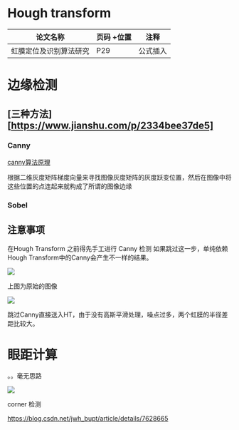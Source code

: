 # Hough  transform

|论文名称|页码 +位置|注释|
|-|-|-|
|虹膜定位及识别算法研究|P29|公式插入|



# 边缘检测

## [三种方法][https://www.jianshu.com/p/2334bee37de5]

### Canny
[canny算法原理](https://blog.csdn.net/jialeheyeshu/article/details/49129741)

根据二维灰度矩阵梯度向量来寻找图像灰度矩阵的灰度跃变位置，然后在图像中将这些位置的点连起来就构成了所谓的图像边缘

### Sobel

## 注意事项
在Hough Transform 之前得先手工进行 Canny 检测
如果跳过这一步，单纯依赖Hough Transform中的Canny会产生不一样的结果。

![](D:\jpt_path\Biometric\data_analysis_md\Canny+HT_01.png)

上图为原始的图像



![](D:\jpt_path\Biometric\data_analysis_md\Canny+HT_02.png)

跳过Canny直接送入HT，由于没有高斯平滑处理，噪点过多，两个虹膜的半径差距比较大。

# 眼距计算
。。毫无思路

![](D:\jpt_path\Biometric\data_analysis_md\eye_distance.png)



corner 检测

https://blog.csdn.net/jwh_bupt/article/details/7628665